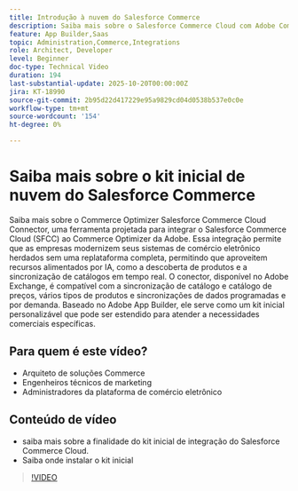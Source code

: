 ```yaml
---
title: Introdução à nuvem do Salesforce Commerce
description: Saiba mais sobre o Salesforce Commerce Cloud com Adobe Commerce Optimizer usando o conector SFC.
feature: App Builder,Saas
topic: Administration,Commerce,Integrations
role: Architect, Developer
level: Beginner
doc-type: Technical Video
duration: 194
last-substantial-update: 2025-10-20T00:00:00Z
jira: KT-18990
source-git-commit: 2b95d22d417229e95a9829cd04d0538b537e0c0e
workflow-type: tm+mt
source-wordcount: '154'
ht-degree: 0%

---
```



# Saiba mais sobre o kit inicial de nuvem do Salesforce Commerce

Saiba mais sobre o Commerce Optimizer Salesforce Commerce Cloud Connector, uma ferramenta projetada para integrar o Salesforce Commerce Cloud (SFCC) ao Commerce Optimizer da Adobe. Essa integração permite que as empresas modernizem seus sistemas de comércio eletrônico herdados sem uma replataforma completa, permitindo que aproveitem recursos alimentados por IA, como a descoberta de produtos e a sincronização de catálogos em tempo real. O conector, disponível no Adobe Exchange, é compatível com a sincronização de catálogo e catálogo de preços, vários tipos de produtos e sincronizações de dados programadas e por demanda. Baseado no Adobe App Builder, ele serve como um kit inicial personalizável que pode ser estendido para atender a necessidades comerciais específicas.

## Para quem é este vídeo?

* Arquiteto de soluções Commerce
* Engenheiros técnicos de marketing
* Administradores da plataforma de comércio eletrônico

## Conteúdo de vídeo

* saiba mais sobre a finalidade do kit inicial de integração do Salesforce Commerce Cloud.
* Saiba onde instalar o kit inicial

>[!VIDEO](https://video.tv.adobe.com/v/3476013?learn=on)
